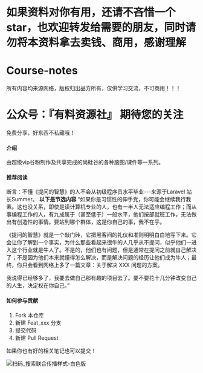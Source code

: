 # 如果资料对你有用，还请不吝惜一个star，也欢迎转发给需要的朋友，同时请勿将本资料拿去卖钱、商用，感谢理解

# Course-notes
所有内容均来源网络，版权归出品方所有，仅供学习交流，不可商用！！！

# 公众号：『有料资源社』 期待您的关注

免费分享，好东西不私藏哦！

#### 介绍

由超级vip谷粉制作及共享完成的尚硅谷的各种脑图/课件等一系列。

#### 推荐阅读

 断言：不懂《提问的智慧》的人不会从初级程序员水平毕业---来源于Laravel 站长Summer。
 **以下是节选内容** 
“如果你是习惯性的伸手党，你可能会继续我行我素。这也没关系，即使是读计算机专业的人，也有一半人无法适应编程工作；而从事编程工作的人，有九成属于（甚至低于）一般水平，他们按部就班工作，无法做出有创造性的事情。要站到哪个群体，这是你自己的事，我不在乎。

《提问的智慧》就是一个敲门砖，它把黑客间的礼仪和准则明明白白地写下来。它会让你了解到一个事实，为什么那些看起来很牛的人几乎从不提问，似乎他们一进入这个行业就是牛人了。不是的，他们也有问题，但是通常在提问之前就自己解决了；不是因为他们本来就懂得怎么解决，而是解决问题的经历让他们成为牛人；最终，你只会看到网络上多了一篇文章：关于解决 XXX 问题的方案。

我说得已经够多了，我要去做自己那有趣的项目去了。要不要花十几分钟改变自己的人生，决定权在你自己。”

#### 如何参与贡献

1.  Fork 本仓库
2.  新建 Feat_xxx 分支
3.  提交代码
4.  新建 Pull Request

如果你也有好的相关笔记也可以提交！

![扫码_搜索联合传播样式-白色版](D:\BaiduNetdiskDownload\尚硅谷视频教程\尚硅谷所有课程笔记\hhf1237-brain-mapping-master\brain-mapping\README.assets\扫码_搜索联合传播样式-白色版-16404081704051.png)

